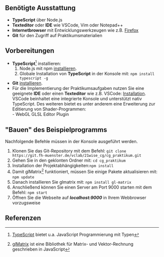 ## Benötigte Ausstattung
- **TypeScript** über Node.js
- **Texteditor** oder **IDE** wie VSCode, Vim oder Notepad++
- **Internetbrowser** mit Entwicklungswerkzeugen wie z.B. [Firefox](https://www.mozilla.org/de/firefox/new/)
- **Git** für den Zugriff auf Praktikumsmaterialien

## Vorbereitungen

- **TypeScript**[^1] installieren:
    1. Node.js mit npm [installieren](https://nodejs.org/en/download/).
    2. Globale Installation von **TypeScript** in der Konsole mit: `npm install typescript -g`
- **Git** [installieren](https://git-scm.com/book/en/v2/Getting-Started-Installing-Git). 
- Für die Implementierung der Praktikumsaufgaben nutzen Sie eine geeignete **IDE** oder einen **Texteditor** wie z.B. VSCode: [ Installation](https://code.visualstudio.com/download).  
   VSCode beinhaltet eine integrierte Konsole und unterstützt nativ TypeScript. Des weiteren bietet es unter anderem eine Erweiterung zur Editierung von Shader-Programmen:  
        - WebGL GLSL Editor Plugin  


## "Bauen" des Beispielprogramms
Nachfolgende Befehle müssen in der Konsole ausgeführt werden.

1. Klonen Sie das Git-Repository mit dem Befehl: 
`git clone https://git.fh-muenster.de/vclab/21wise_cg/cg_praktikum.git`
2. Gehen Sie in den geklonten Ordner mit: `cd cg_praktikum`
3. Installation der Projektabhängigkeiten:`npm install`
4. Damit glMatrix[^2] funktioniert, müssen Sie einige Pakete aktualisieren mit: `npm update`
5. Danach installieren Sie glmatrix mit: `npm install gl-matrix`
6. Anschließend können Sie einen Server am Port 9000 starten mit dem Befehl: `npm start`
7. Öffnen Sie die Webseite auf ***localhost:9000*** in Ihrem Webbrowser vorzugsweise

## Referenzen
[^1]: [TypeScript](https://www.typescriptlang.org/) bietet u.a. JavaScript Programmierung mit Typen 
[^2]: [glMatrix](https://glmatrix.net/) ist eine Bibliothek für Matrix- und Vektor-Rechnung geschrieben in JavaScript

